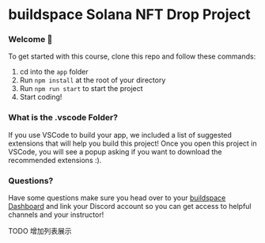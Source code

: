 # buildspace Solana NFT Drop Project
### Welcome 👋
To get started with this course, clone this repo and follow these commands:

1. cd into the `app` folder
2. Run `npm install` at the root of your directory
3. Run `npm run start` to start the project
4. Start coding!

### What is the .vscode Folder?
If you use VSCode to build your app, we included a list of suggested extensions that will help you build this project! Once you open this project in VSCode, you will see a popup asking if you want to download the recommended extensions :).

### Questions?
Have some questions make sure you head over to your [buildspace Dashboard](https://app.buildspace.so/projects/CO77556be5-25e9-49dd-a799-91a2fc29520e) and link your Discord account so you can get access to helpful channels and your instructor!

TODO
增加列表展示
